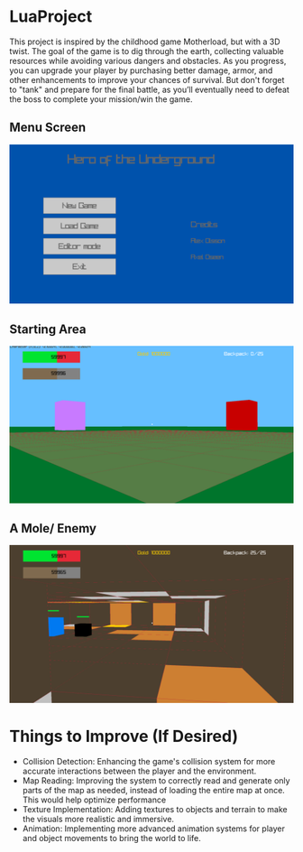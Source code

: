# LuaProject 

This project is inspired by the childhood game Motherload, but with a 3D twist. The goal of the game is to dig through the earth, collecting valuable resources while avoiding various dangers and obstacles. As you progress, you can upgrade your player by purchasing better damage, armor, and other enhancements to improve your chances of survival. But don't forget to "tank" and prepare for the final battle, as you’ll eventually need to defeat the boss to complete your mission/win the game.  

## Menu Screen
![Alt Text](https://github.com/fortiks/LuaGameWithAlex/blob/master/luaScreen.png)

## Starting Area 
![Alt Text](https://github.com/fortiks/LuaGameWithAlex/blob/master/LuaGame1.png)

## A Mole/ Enemy
![Alt Text](https://github.com/fortiks/LuaGameWithAlex/blob/master/LuaGame2.png)


# Things to Improve (If Desired) 
- Collision Detection: Enhancing the game's collision system for more accurate interactions between the player and the environment.
- Map Reading: Improving the system to correctly read and generate only parts of the map as needed, instead of loading the entire map at once. This would help optimize performance
- Texture Implementation: Adding textures to objects and terrain to make the visuals more realistic and immersive.
- Animation: Implementing more advanced animation systems for player and object movements to bring the world to life.
